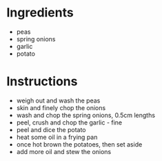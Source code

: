 # Ingredients
- peas
- spring onions
- garlic
- potato
# Instructions
- weigh out and wash the peas
- skin and finely chop the onions
- wash and chop the spring onions, 0.5cm lengths
- peel, crush and chop the garlic - fine
- peel and dice the potato
- heat some oil in a frying pan
- once hot brown the potatoes, then set aside
- add more oil and stew the onions
